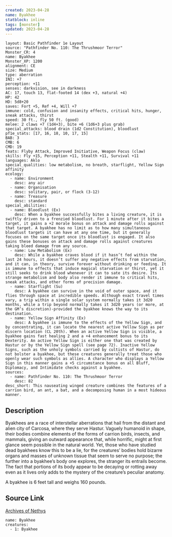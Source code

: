 ```yaml
---
created: 2023-04-28
name: Byakhee
statblock: inline
tags: [monster]
updated: 2023-04-28
---
```

```statblock
layout: Basic Pathfinder 1e Layout
source: "Pathfinder No. 110: The Thrushmoor Terror"
Monster_CR: 4
name: Byakhee
Monster_XP: 1200
alignment: CE
size: Medium
type: aberration
INI: +7
perception: +11
senses: darkvision, see in darkness
AC: 17, touch 13, flat-footed 14 (dex +3, natural +4)
HP: 42
HD: 5d8+20
saves: Fort +5, Ref +4, Will +7
immune: cold, confusion and insanity effects, critical hits, hunger, sneak attacks, thirst
speed: 30 ft., fly 50 ft. (good)
melee: 2 claws +7 (1d4+3), bite +6 (1d6+3 plus grab)
special_attacks: blood drain (1d2 Constitution), bloodlust
pf1e_stats: [17, 16, 18, 10, 17, 15]
BAB: 3
CMB: 6
CMD: 19
feats: Flyby Attack, Improved Initiative, Weapon Focus (claw)
skills: Fly +15, Perception +11, Stealth +11, Survival +11
languages: Aklo
special_qualities: low metabolism, no breath, starflight, Yellow Sign affinity
ecology:
  - name: Environment
    desc: any air
  - name: Organisation
    desc: solitary, pair, or flock (3-12)
  - name: Treasure
    desc: standard
special_abilities:
  - name: Bloodlust (Ex)
    desc: When a byakhee successfully bites a living creature, it is swiftly driven to a frenzied bloodlust. For 1 minute after it bites a target, it gains a +2 morale bonus on attack and damage rolls against that target. A byakhee has no limit as to how many simultaneous bloodlust targets it can have at any one time, but it generally focuses on the same target once its bloodlust is engaged. It also gains these bonuses on attack and damage rolls against creatures taking bleed damage from any source.
  - name: Low Metabolism (Ex)
    desc: While a byakhee craves blood if it hasn’t fed within the last 24 hours, it doesn’t suffer any negative effects from starvation, and it can, in theory, survive forever without drinking or feeding. It is immune to effects that induce magical starvation or thirst, yet it still seeks to drink blood whenever it can to sate its desire. Its strange metabolism and body also render it immune to critical hits, sneak attacks, and other forms of precision damage.
  - name: Starflight (Su)
    desc: A byakhee can survive in the void of outer space, and it flies through space at incredible speeds. Although exact travel times vary, a trip within a single solar system normally takes it 3d20 months, while a trip beyond normally takes it 3d20 years (or more, at the GM’s discretion)-provided the byakhee knows the way to its destination.
  - name: Yellow Sign Affinity (Ex)
    desc: A byakhee is immune to the effects of the Yellow Sign, and by concentrating, it can locate the nearest active Yellow Sign as per discern location (CL 20th). When an active Yellow Sign is visible, a byakhee gains fast healing 2 and a +4 enhancement bonus to its Dexterity. An active Yellow Sign is either one that was created by Hastur or by the Yellow Sign spell (see page 72). Inactive Yellow Signs, such as the unholy symbols carried by cultists of Hastur, do not bolster a byakhee, but these creatures generally treat those who openly wear such symbols as allies. A character who displays a Yellow Sign in this manner gains a +5 circumstance bonus on all Bluff, Diplomacy, and Intimidate checks against a byakhee.
sources:
  - name: Pathfinder No. 110: The Thrushmoor Terror
    desc: 82
desc_short: This nauseating winged creature combines the features of a carrion bird, an ant, a bat, and a decomposing human in a most hideous manner.
```
## Description
Byakhees are a race of interstellar aberrations that hail from the distant and alien city of Carcosa, where they serve Hastur. Vaguely humanoid in shape, their bodies combine elements of the forms of carrion birds, insects, and mammals, giving an outward appearance that, while horrific, might at first glance seem possible in the natural world. Yet, those who have studied dead byakhees know this to be a lie, for the creatures’ bodies hold bizarre organs and masses of unknown tissue that seem to serve no purpose; the further into a byakhee’s body one explores, the stranger its entrails become. The fact that portions of its body appear to be decaying or rotting away even as it lives only adds to the mystery of the creature’s peculiar anatomy.

A byakhee is 6 feet tall and weighs 160 pounds.
## Source Link
[Archives of Nethys](https://aonprd.com/MonsterDisplay.aspx?ItemName=Byakhee)
```encounter-table
name: Byakhee
creatures:
  - 1: Byakhee
```

